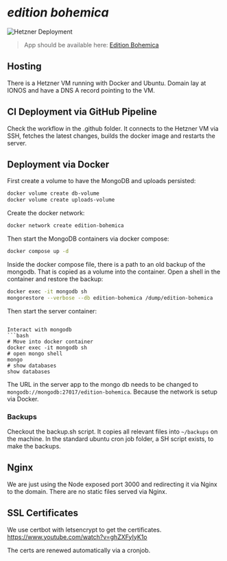 # _edition bohemica_

![Hetzner Deployment](https://github.com/dobschal/edition-bohemica/actions/workflows/main.yml/badge.svg)

> App should be available here: [Edition Bohemica](https://edition-bohemica.de)

## Hosting

There is a Hetzner VM running with Docker and Ubuntu.
Domain lay at IONOS and have a DNS A record pointing to the VM.

## CI Deployment via GitHub Pipeline

Check the workflow in the .github folder.
It connects to the Hetzner VM via SSH, fetches the latest changes, builds the docker image and restarts the server.

## Deployment via Docker

First create a volume to have the MongoDB and uploads persisted:
```bash
docker volume create db-volume
docker volume create uploads-volume
```

Create the docker network:
```bash
docker network create edition-bohemica
```

Then start the MongoDB containers via docker compose:
```bash
docker compose up -d
```

Inside the docker compose file, there is a path to an old backup of the mongodb. That is copied as a volume into the container. 
Open a shell in the container and restore the backup:
```bash
docker exec -it mongodb sh
mongorestore --verbose --db edition-bohemica /dump/edition-bohemica
```

Then start the server container:
```

Interact with mongodb
```bash
# Move into docker container
docker exec -it mongodb sh
# open mongo shell
mongo
# show databases
show databases
```

The URL in the server app to the mongo db needs to be changed to `mongodb://mongodb:27017/edition-bohemica`.
Because the network is setup via Docker.

### Backups

Checkout the backup.sh script. It copies all relevant files into `~/backups` on the machine.
In the standard ubuntu cron job folder, a SH script exists, to make the backups.

## Nginx

We are just using the Node exposed port 3000 and redirecting it via Nginx to the domain.
There are no static files served via Nginx.

## SSL Certificates

We use certbot with letsencrypt to get the certificates.
https://www.youtube.com/watch?v=ghZXFyIyK1o

The certs are renewed automatically via a cronjob.
